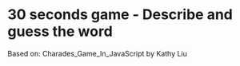 # 30 seconds game - Describe and guess the word

Based on: Charades_Game_In_JavaScript by Kathy Liu


